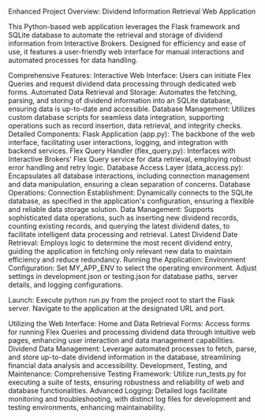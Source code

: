 Enhanced Project Overview: Dividend Information Retrieval Web Application

This Python-based web application leverages the Flask framework and SQLite database to automate the retrieval and storage of dividend information from Interactive Brokers. Designed for efficiency and ease of use, it features a user-friendly web interface for manual interactions and automated processes for data handling.

Comprehensive Features:
Interactive Web Interface: Users can initiate Flex Queries and request dividend data processing through dedicated web forms.
Automated Data Retrieval and Storage: Automates the fetching, parsing, and storing of dividend information into an SQLite database, ensuring data is up-to-date and accessible.
Database Management: Utilizes custom database scripts for seamless data integration, supporting operations such as record insertion, data retrieval, and integrity checks.
Detailed Components:
Flask Application (app.py): The backbone of the web interface, facilitating user interactions, logging, and integration with backend services.
Flex Query Handler (flex_query.py): Interfaces with Interactive Brokers' Flex Query service for data retrieval, employing robust error handling and retry logic.
Database Access Layer (data_access.py): Encapsulates all database interactions, including connection management and data manipulation, ensuring a clean separation of concerns.
Database Operations:
Connection Establishment: Dynamically connects to the SQLite database, as specified in the application's configuration, ensuring a flexible and reliable data storage solution.
Data Management: Supports sophisticated data operations, such as inserting new dividend records, counting existing records, and querying the latest dividend dates, to facilitate intelligent data processing and retrieval.
Latest Dividend Date Retrieval: Employs logic to determine the most recent dividend entry, guiding the application in fetching only relevant new data to maintain efficiency and reduce redundancy.
Running the Application:
Environment Configuration: Set MY_APP_ENV to select the operating environment. Adjust settings in development.json or testing.json for database paths, server details, and logging configurations.

Launch: Execute python run.py from the project root to start the Flask server. Navigate to the application at the designated URL and port.

Utilizing the Web Interface:
Home and Data Retrieval Forms: Access forms for running Flex Queries and processing dividend data through intuitive web pages, enhancing user interaction and data management capabilities.
Dividend Data Management: Leverage automated processes to fetch, parse, and store up-to-date dividend information in the database, streamlining financial data analysis and accessibility.
Development, Testing, and Maintenance:
Comprehensive Testing Framework: Utilize run_tests.py for executing a suite of tests, ensuring robustness and reliability of web and database functionalities.
Advanced Logging: Detailed logs facilitate monitoring and troubleshooting, with distinct log files for development and testing environments, enhancing maintainability.